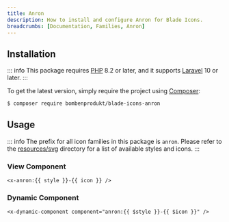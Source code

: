 ```yaml
---
title: Anron
description: How to install and configure Anron for Blade Icons.
breadcrumbs: [Documentation, Families, Anron]
---
```


## Installation

::: info
This package requires [PHP](https://www.php.net/) 8.2 or later, and it supports [Laravel](https://laravel.com/) 10 or later.
:::

To get the latest version, simply require the project using [Composer](https://getcomposer.org/):

```bash
$ composer require bombenprodukt/blade-icons-anron
```

## Usage

::: info
The prefix for all icon families in this package is `anron`. Please refer to the [resources/svg](https://github.com/BombenProdukt/blade-icons-anron/tree/main/resources/svg) directory for a list of available styles and icons.
:::

### View Component

```blade
<x-anron:{{ style }}-{{ icon }} />
```

### Dynamic Component

```blade
<x-dynamic-component component="anron:{{ $style }}-{{ $icon }}" />
```
